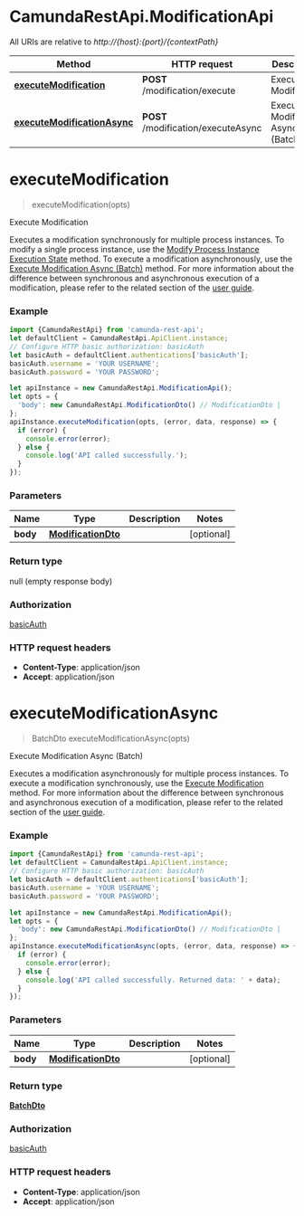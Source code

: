 # CamundaRestApi.ModificationApi

All URIs are relative to *http://{host}:{port}/{contextPath}*

Method | HTTP request | Description
------------- | ------------- | -------------
[**executeModification**](ModificationApi.md#executeModification) | **POST** /modification/execute | Execute Modification
[**executeModificationAsync**](ModificationApi.md#executeModificationAsync) | **POST** /modification/executeAsync | Execute Modification Async (Batch)

<a name="executeModification"></a>
# **executeModification**
> executeModification(opts)

Execute Modification

Executes a modification synchronously for multiple process instances. To modify a single process instance, use the [Modify Process Instance Execution State](https://docs.camunda.org/manual/develop/reference/rest/process-instance/post-modification/) method. To execute a modification asynchronously, use the [Execute Modification Async (Batch)](https://docs.camunda.org/manual/develop/reference/rest/modification/post-modification-async/) method.  For more information about the difference between synchronous and asynchronous execution of a modification, please refer to the related section of the [user guide](https://docs.camunda.org/manual/develop/user-guide/process-engine/process-instance-migration.md#executing-a-migration-plan).

### Example
```javascript
import {CamundaRestApi} from 'camunda-rest-api';
let defaultClient = CamundaRestApi.ApiClient.instance;
// Configure HTTP basic authorization: basicAuth
let basicAuth = defaultClient.authentications['basicAuth'];
basicAuth.username = 'YOUR USERNAME';
basicAuth.password = 'YOUR PASSWORD';

let apiInstance = new CamundaRestApi.ModificationApi();
let opts = { 
  'body': new CamundaRestApi.ModificationDto() // ModificationDto | 
};
apiInstance.executeModification(opts, (error, data, response) => {
  if (error) {
    console.error(error);
  } else {
    console.log('API called successfully.');
  }
});
```

### Parameters

Name | Type | Description  | Notes
------------- | ------------- | ------------- | -------------
 **body** | [**ModificationDto**](ModificationDto.md)|  | [optional] 

### Return type

null (empty response body)

### Authorization

[basicAuth](../README.md#basicAuth)

### HTTP request headers

 - **Content-Type**: application/json
 - **Accept**: application/json

<a name="executeModificationAsync"></a>
# **executeModificationAsync**
> BatchDto executeModificationAsync(opts)

Execute Modification Async (Batch)

Executes a modification asynchronously for multiple process instances. To execute a modification synchronously, use the [Execute Modification](https://docs.camunda.org/manual/develop/reference/rest/modification/post-modification-sync/) method.  For more information about the difference between synchronous and asynchronous execution of a modification, please refer to the related section of the [user guide](https://docs.camunda.org/manual/develop/user-guide/process-engine/process-instance-migration.md#executing-a-migration-plan).

### Example
```javascript
import {CamundaRestApi} from 'camunda-rest-api';
let defaultClient = CamundaRestApi.ApiClient.instance;
// Configure HTTP basic authorization: basicAuth
let basicAuth = defaultClient.authentications['basicAuth'];
basicAuth.username = 'YOUR USERNAME';
basicAuth.password = 'YOUR PASSWORD';

let apiInstance = new CamundaRestApi.ModificationApi();
let opts = { 
  'body': new CamundaRestApi.ModificationDto() // ModificationDto | 
};
apiInstance.executeModificationAsync(opts, (error, data, response) => {
  if (error) {
    console.error(error);
  } else {
    console.log('API called successfully. Returned data: ' + data);
  }
});
```

### Parameters

Name | Type | Description  | Notes
------------- | ------------- | ------------- | -------------
 **body** | [**ModificationDto**](ModificationDto.md)|  | [optional] 

### Return type

[**BatchDto**](BatchDto.md)

### Authorization

[basicAuth](../README.md#basicAuth)

### HTTP request headers

 - **Content-Type**: application/json
 - **Accept**: application/json

